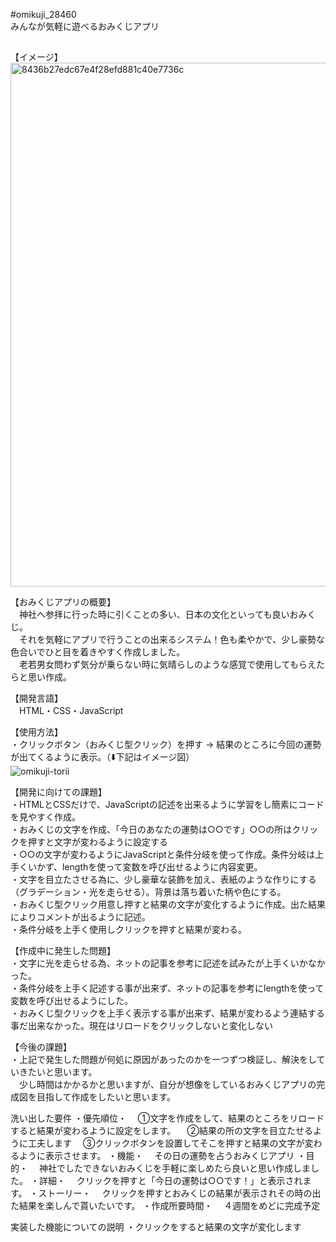 #omikuji_28460<br>
 みんなが気軽に遊べるおみくじアプリ
 
 ##
 
【イメージ】<br>
<img width="838" alt="8436b27edc67e4f28efd881c40e7736c" src="https://user-images.githubusercontent.com/68524938/93543492-ac56c600-f996-11ea-9061-b20be18327fb.png">

【おみくじアプリの概要】<br>
　神社へ参拝に行った時に引くことの多い、日本の文化といっても良いおみくじ。<br>
　それを気軽にアプリで行うことの出来るシステム！色も柔やかで、少し豪勢な色合いでひと目を着きやすく作成しました。<br>
　老若男女問わず気分が乗らない時に気晴らしのような感覚で使用してもらえたらと思い作成。<br>

【開発言語】<br>
　HTML・CSS・JavaScript<br>

【使用方法】<br>
・クリックボタン（おみくじ型クリック）を押す → 結果のところに今回の運勢が出てくるように表示。（⬇️下記はイメージ図）<br>
![omikuji-torii](https://user-images.githubusercontent.com/68524938/93563954-dffc1500-f9c3-11ea-81b1-dd0a281593e0.png)


【開発に向けての課題】<br>
・HTMLとCSSだけで、JavaScriptの記述を出来るように学習をし簡素にコードを見やすく作成。<br>
・おみくじの文字を作成、「今日のあなたの運勢は○○です」○○の所はクリックを押すと文字が変わるように設定する<br>
・○○の文字が変わるようにJavaScriptと条件分岐を使って作成。条件分岐は上手くいかず、lengthを使って変数を呼び出せるように内容変更。<br>
・文字を目立たさせる為に、少し豪華な装飾を加え、表紙のような作りにする（グラデーション・光を走らせる）。背景は落ち着いた柄や色にする。<br>
・おみくじ型クリック用意し押すと結果の文字が変化するように作成。出た結果によりコメントが出るように記述。<br>
・条件分岐を上手く使用しクリックを押すと結果が変わる。<br>

【作成中に発生した問題】<br>
・文字に光を走らせる為、ネットの記事を参考に記述を試みたが上手くいかなかった。<br>
・条件分岐を上手く記述する事が出来ず、ネットの記事を参考にlengthを使って変数を呼び出せるようにした。<br>
・おみくじ型クリックを上手く表示する事が出来ず、結果が変わるよう連結する事だ出来なかった。現在はリロードをクリックしないと変化しない<br>



【今後の課題】<br>
・上記で発生した問題が何処に原因があったのかを一つずつ検証し、解決をしていきたいと思います。<br>
　少し時間はかかるかと思いますが、自分が想像をしているおみくじアプリの完成図を目指して作成をしたいと思います。<br>

洗い出した要件
・優先順位・
　①文字を作成をして、結果のところをリロードすると結果が変わるように設定をします。
　②結果の所の文字を目立たせるように工夫します
　③クリックボタンを設置してそこを押すと結果の文字が変わるように表示させます。
・機能・
　その日の運勢を占うおみくじアプリ
・目的・
　神社でしたできないおみくじを手軽に楽しめたら良いと思い作成しました。
・詳細・
　クリックを押すと「今日の運勢は○○です！」と表示されます。
・ストーリー・
　クリックを押すとおみくじの結果が表示されその時の出た結果を楽しんで貰いたいです。
・作成所要時間・
　４週間をめどに完成予定

実装した機能についての説明
・クリックをすると結果の文字が変化します

